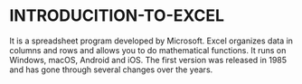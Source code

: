 # INTRODUCITION-TO-EXCEL
It is a spreadsheet program developed by Microsoft. Excel organizes data in columns and rows and allows you to do mathematical functions. It runs on Windows, macOS, Android and iOS. The first version was released in 1985 and has gone through several changes over the years.
